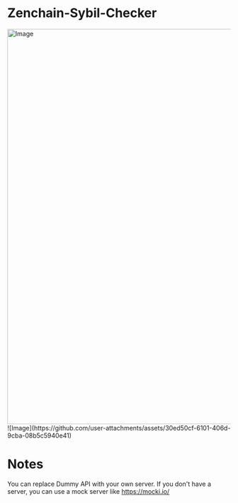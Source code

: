# Zenchain-Sybil-Checker
<img width="1130" height="890" alt="Image" src="https://github.com/user-attachments/assets/303f6e1d-5d67-4efc-9913-dd4147339d1a" />
![Image](https://github.com/user-attachments/assets/30ed50cf-6101-406d-9cba-08b5c5940e41)




# Notes
You can replace Dummy API with your own server.
If you don't have a server, you can use a mock server like https://mocki.io/
